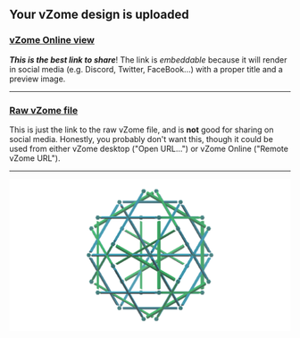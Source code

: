 ## Your vZome design is uploaded

### [vZome Online view][embed]

***This is the best link to share***!  The link is *embeddable* because it will render in social media (e.g. Discord, Twitter, FaceBook...) with a proper title and a preview image.

---

### [Raw vZome file][raw]

This is just the link to the raw vZome file, and is **not** good for
sharing on social media.
Honestly, you probably don't want this, though it could be used from either
vZome desktop ("Open URL...") or vZome Online ("Remote vZome URL").

---

![Image](<Compound-of-3 Cubes-Plus-1-mod-skeleton.png>)


[embed]: <https://vzome.com/app/embed.py?url=https://raw.githubusercontent.com/ThynStyx/vzome-sharing/main/2021/11/23/13-53-13-Compound-of-3%2BCubes-Plus-1-mod-skeleton/Compound-of-3+Cubes-Plus-1-mod-skeleton.vZome>
[raw]: <https://raw.githubusercontent.com/ThynStyx/vzome-sharing/main/2021/11/23/13-53-13-Compound-of-3+Cubes-Plus-1-mod-skeleton/Compound-of-3 Cubes-Plus-1-mod-skeleton.vZome>
